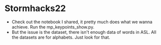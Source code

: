 # Stormhacks22
- Check out the notebook I shared, it pretty much does what we wanna achieve. Run the mp_keypoints_show.py.
- But the issue is the dataset, there isn't enough data of words in ASL. All the datasets are for alphabets. Just look for that.
